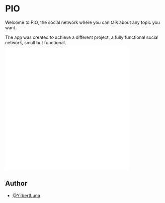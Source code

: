 # PIO

Welcome to PIO, the social network where you can talk about any topic you want.

The app was created to achieve a different project, a fully functional social network, small but functional.
<img src='./frontend/public/PIO.png' width="400">

## Author

- [@YilbertLuna](https://www.github.com/YilbertLuna)

